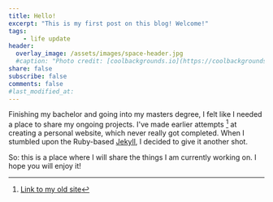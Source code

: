 ```yaml
---
title: Hello!
excerpt: "This is my first post on this blog! Welcome!"
tags:
    - life update
header:
  overlay_image: /assets/images/space-header.jpg
  #caption: "Photo credit: [coolbackgrounds.io](https://coolbackgrounds.io/)"
share: false
subscribe: false
comments: false
#last_modified_at:
---
```

Finishing my bachelor and going into my masters degree, I felt like I needed a place to share my ongoing projects.
I've made earlier attempts [^1] at creating a personal website, which never really got completed. When I stumbled upon the Ruby-based [Jekyll](https://jekyllrb.com/), I decided to give it another shot.

So: this is a place where I will share the things I am currently working on. I hope you will enjoy it!


[^1]: [Link to my old site](https://holmer.io/old)
